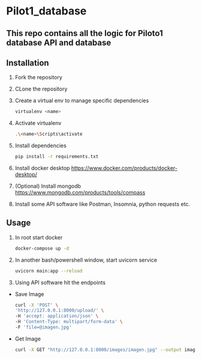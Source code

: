 # Pilot1_database

## This repo contains all the logic for Piloto1 database API and database

## Installation
1. Fork the repository

2. CLone the repository

3. Create a virtual env to manage specific dependencies
    ```bash
   virtualenv <name>
   ```
4. Activate virtualenv
    ```bash
   .\<name>\Scripts\activate
   ```
5. Install dependencies
    ```bash
   pip install -r requirements.txt
   ```
6. Install docker desktop
    https://www.docker.com/products/docker-desktop/
7. (Optional) Install mongodb 
    https://www.mongodb.com/products/tools/compass
8. Install some API software like Postman, Insomnia, python requests etc.

## Usage
1. In root start docker
    ```bash
   docker-compose up -d
   ```
2. In another bash/powershell window, start uvicorn service
    ```bash
   uvicorn main:app --reload
   ```
3. Using API software hit the endpoints
* Save Image
    ```bash
   curl -X 'POST' \
  'http://127.0.0.1:8000/upload/' \
  -H 'accept: application/json' \
  -H 'Content-Type: multipart/form-data' \
  -F 'file=@imagen.jpg'
  ```

* Get Image
    ```bash
   curl -X GET "http://127.0.0.1:8000/images/imagen.jpg" --output imagen_descargada.jpg
   ```